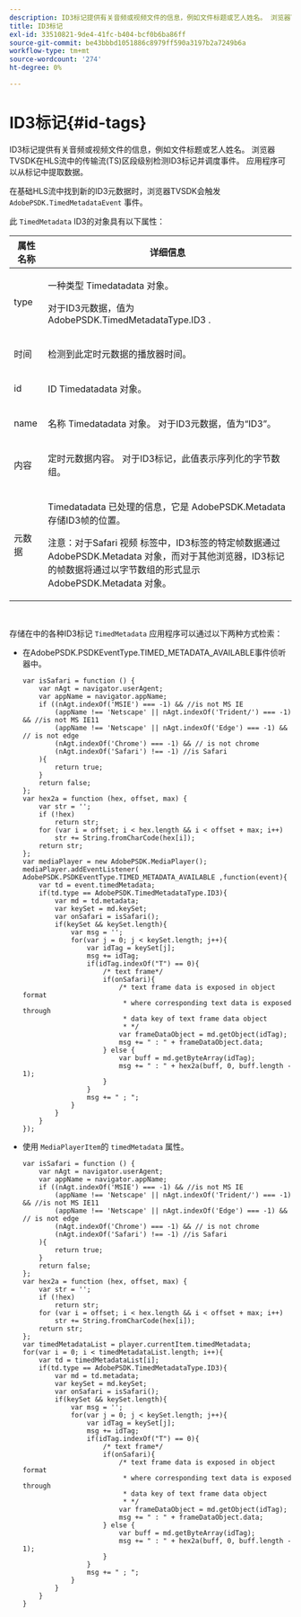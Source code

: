 ```yaml
---
description: ID3标记提供有关音频或视频文件的信息，例如文件标题或艺人姓名。 浏览器TVSDK在HLS流中的传输流(TS)区段级别检测ID3标记并调度事件。 应用程序可以从标记中提取数据。
title: ID3标记
exl-id: 33510821-9de4-41fc-b404-bcf0b6ba86ff
source-git-commit: be43bbbd1051886c8979ff590a3197b2a7249b6a
workflow-type: tm+mt
source-wordcount: '274'
ht-degree: 0%

---
```


# ID3标记{#id-tags}

ID3标记提供有关音频或视频文件的信息，例如文件标题或艺人姓名。 浏览器TVSDK在HLS流中的传输流(TS)区段级别检测ID3标记并调度事件。 应用程序可以从标记中提取数据。

在基础HLS流中找到新的ID3元数据时，浏览器TVSDK会触发 `AdobePSDK.TimedMetadataEvent` 事件。

此 `TimedMetadata` ID3的对象具有以下属性：

<table id="table_6C61886187FB44B4B9821E4B00200018"> 
 <thead> 
  <tr> 
   <th colname="col1" class="entry"> 属性名称 </th> 
   <th colname="col2" class="entry"> 详细信息 </th> 
  </tr> 
 </thead>
 <tbody> 
  <tr> 
   <td colname="col1"> <p> <span class="codeph"> type </span> </p> </td> 
   <td colname="col2"> <p>一种类型 <span class="codeph"> Timedatadata </span> 对象。 </p> <p>对于ID3元数据，值为 <span class="codeph"> AdobePSDK.TimedMetadataType.ID3 </span>. </p> </td> 
  </tr> 
  <tr> 
   <td colname="col1"> <p> <span class="codeph"> 时间 </span> </p> </td> 
   <td colname="col2"> <p> 检测到此定时元数据的播放器时间。 </p> </td> 
  </tr> 
  <tr> 
   <td colname="col1"> <p> <span class="codeph"> id </span> </p> </td> 
   <td colname="col2"> <p>ID <span class="codeph"> Timedatadata </span> 对象。 </p> </td> 
  </tr> 
  <tr> 
   <td colname="col1"> <p> <span class="codeph"> name </span> </p> </td> 
   <td colname="col2"> <p>名称 <span class="codeph"> Timedatadata </span> 对象。 对于ID3元数据，值为“ID3”。 </p> </td> 
  </tr> 
  <tr> 
   <td colname="col1"> <p> <span class="codeph"> 内容 </span> </p> </td> 
   <td colname="col2"> <p>定时元数据内容。 对于ID3标记，此值表示序列化的字节数组。 </p> </td> 
  </tr> 
  <tr> 
   <td colname="col1"> <p> <span class="codeph"> 元数据 </span> </p> </td> 
   <td colname="col2"> <p> <span class="codeph"> Timedatadata </span> 已处理的信息，它是 <span class="codeph"> AdobePSDK.Metadata </span> 存储ID3帧的位置。 </p> <p> <p>注意：对于Safari <span class="codeph"> 视频 </span> 标签中，ID3标签的特定帧数据通过 <span class="codeph"> AdobePSDK.Metadata </span> 对象，而对于其他浏览器，ID3标记的帧数据将通过以字节数组的形式显示 <span class="codeph"> AdobePSDK.Metadata </span> 对象。 </p> </p> </td> 
  </tr> 
 </tbody> 
</table>

&#x200B;

存储在中的各种ID3标记 `TimedMetadata` 应用程序可以通过以下两种方式检索：

* 在AdobePSDK.PSDKEventType.TIMED_METADATA_AVAILABLE事件侦听器中。

   ```
   var isSafari = function () { 
       var nAgt = navigator.userAgent; 
       var appName = navigator.appName; 
       if ((nAgt.indexOf('MSIE') === -1) && //is not MS IE 
           (appName !== 'Netscape' || nAgt.indexOf('Trident/') === -1) && //is not MS IE11 
           (appName !== 'Netscape' || nAgt.indexOf('Edge') === -1) && // is not edge 
           (nAgt.indexOf('Chrome') === -1) && // is not chrome 
           (nAgt.indexOf('Safari') !== -1) //is Safari 
       ){ 
           return true; 
       } 
       return false; 
   }; 
   var hex2a = function (hex, offset, max) { 
       var str = ''; 
       if (!hex) 
           return str; 
       for (var i = offset; i < hex.length && i < offset + max; i++) 
           str += String.fromCharCode(hex[i]); 
       return str; 
   }; 
   var mediaPlayer = new AdobePSDK.MediaPlayer(); 
   mediaPlayer.addEventListener( AdobePSDK.PSDKEventType.TIMED_METADATA_AVAILABLE ,function(event){ 
       var td = event.timedMetadata; 
       if(td.type == AdobePSDK.TimedMetadataType.ID3){ 
           var md = td.metadata; 
           var keySet = md.keySet; 
           var onSafari = isSafari(); 
           if(keySet && keySet.length){ 
               var msg = ''; 
               for(var j = 0; j < keySet.length; j++){ 
                   var idTag = keySet[j]; 
                   msg += idTag; 
                   if(idTag.indexOf("T") == 0){ 
                       /* text frame*/ 
                       if(onSafari){ 
                           /* text frame data is exposed in object format 
                            * where corresponding text data is exposed through 
                            * data key of text frame data object 
                            * */ 
                           var frameDataObject = md.getObject(idTag); 
                           msg += " : " + frameDataObject.data; 
                       } else { 
                           var buff = md.getByteArray(idTag); 
                           msg += " : " + hex2a(buff, 0, buff.length - 1); 
                       } 
                   } 
                   msg += " ; "; 
               } 
           } 
       } 
   }); 
   ```

* 使用 `MediaPlayerItem`的 `timedMetadata` 属性。

   ```
   var isSafari = function () { 
       var nAgt = navigator.userAgent; 
       var appName = navigator.appName; 
       if ((nAgt.indexOf('MSIE') === -1) && //is not MS IE 
           (appName !== 'Netscape' || nAgt.indexOf('Trident/') === -1) && //is not MS IE11 
           (appName !== 'Netscape' || nAgt.indexOf('Edge') === -1) && // is not edge 
           (nAgt.indexOf('Chrome') === -1) && // is not chrome 
           (nAgt.indexOf('Safari') !== -1) //is Safari 
       ){ 
           return true; 
       } 
       return false; 
   }; 
   var hex2a = function (hex, offset, max) { 
       var str = ''; 
       if (!hex) 
           return str; 
       for (var i = offset; i < hex.length && i < offset + max; i++) 
           str += String.fromCharCode(hex[i]); 
       return str; 
   }; 
   var timedMetadataList = player.currentItem.timedMetadata; 
   for(var i = 0; i < timedMetadataList.length; i++){ 
       var td = timedMetadataList[i]; 
       if(td.type == AdobePSDK.TimedMetadataType.ID3){ 
           var md = td.metadata; 
           var keySet = md.keySet; 
           var onSafari = isSafari(); 
           if(keySet && keySet.length){ 
               var msg = ''; 
               for(var j = 0; j < keySet.length; j++){ 
                   var idTag = keySet[j]; 
                   msg += idTag; 
                   if(idTag.indexOf("T") == 0){ 
                       /* text frame*/ 
                       if(onSafari){ 
                           /* text frame data is exposed in object format 
                            * where corresponding text data is exposed through 
                            * data key of text frame data object 
                            * */ 
                           var frameDataObject = md.getObject(idTag); 
                           msg += " : " + frameDataObject.data; 
                       } else { 
                           var buff = md.getByteArray(idTag); 
                           msg += " : " + hex2a(buff, 0, buff.length - 1); 
                       } 
                   } 
                   msg += " ; "; 
               } 
           } 
       } 
   } 
   ```
